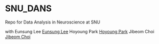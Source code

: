 # SNU_DANS
Repo for Data Analysis in Neuroscience at SNU

with Eunsung Lee <a href="https://github.com/eslee110">Eunsung Lee</a>
Hoyoung Park <a href="https://github.com/HoyoungParks">Hoyoung Park</a>
Jibeom Choi <a href="https://github.com/snu10">Jibeom Choi</a>
